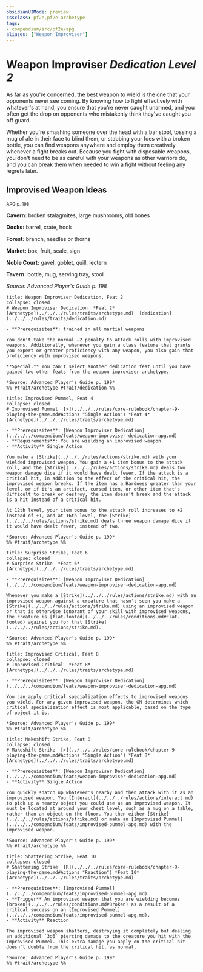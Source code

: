 ```yaml
---
obsidianUIMode: preview
cssclass: pf2e,pf2e-archetype
tags:
- compendium/src/pf2e/apg
aliases: ["Weapon Improviser"]
---
```

# Weapon Improviser *Dedication Level 2*  

As far as you're concerned, the best weapon to wield is the one that your opponents never see coming. By knowing how to fight effectively with whatever's at hand, you ensure that you're never caught unarmed, and you often get the drop on opponents who mistakenly think they've caught you off guard.

Whether you're smashing someone over the head with a bar stool, tossing a mug of ale in their face to blind them, or stabbing your foes with a broken bottle, you can find weapons anywhere and employ them creatively whenever a fight breaks out. Because you fight with disposable weapons, you don't need to be as careful with your weapons as other warriors do, and you can break them when needed to win a fight without feeling any regrets later.

## Improvised Weapon Ideas
<sup>APG p. 198</sup>

**Cavern:** broken stalagmites, large mushrooms, old bones

**Docks:** barrel, crate, hook

**Forest:** branch, needles or thorns

**Market:** box, fruit, scale, sign

**Noble Court:** gavel, goblet, quill, lectern

**Tavern:** bottle, mug, serving tray, stool

*Source: Advanced Player's Guide p. 198*

```ad-embed-feat
title: Weapon Improviser Dedication, Feat 2
collapse: closed
# Weapon Improviser Dedication  *Feat 2*  
[Archetype](../../../rules/traits/archetype.md)  [dedication](../../../rules/traits/dedication.md)  

- **Prerequisites**: trained in all martial weapons

You don't take the normal –2 penalty to attack rolls with improvised weapons. Additionally, whenever you gain a class feature that grants you expert or greater proficiency with any weapon, you also gain that proficiency with improvised weapons.

**Special.** You can't select another dedication feat until you have gained two other feats from the weapon improviser archetype.

*Source: Advanced Player's Guide p. 199*  
%% #trait/archetype #trait/dedication %%
```  

```ad-embed-feat
title: Improvised Pummel, Feat 4
collapse: closed
# Improvised Pummel  [>](../../../rules/core-rulebook/chapter-9-playing-the-game.md#Actions "Single Action") *Feat 4*  
[Archetype](../../../rules/traits/archetype.md)  

- **Prerequisites**: [Weapon Improviser Dedication](../../../compendium/feats/weapon-improviser-dedication-apg.md)
- **Requirements**: You are wielding an improvised weapon.
- **Activity** Single Action

You make a [Strike](../../../rules/actions/strike.md) with your wielded improvised weapon. You gain a +1 item bonus to the attack roll, and the [Strike](../../../rules/actions/strike.md) deals two weapon damage dice if it would have dealt fewer. If the attack is a critical hit, in addition to the effect of the critical hit, the improvised weapon breaks. If the item has a Hardness greater than your level, or if it's an artifact, cursed item, or other item that's difficult to break or destroy, the item doesn't break and the attack is a hit instead of a critical hit.

At 12th level, your item bonus to the attack roll increases to +2 instead of +1, and at 16th level, the [Strike](../../../rules/actions/strike.md) deals three weapon damage dice if it would have dealt fewer, instead of two.

*Source: Advanced Player's Guide p. 199*  
%% #trait/archetype %%
```  

```ad-embed-feat
title: Surprise Strike, Feat 6
collapse: closed
# Surprise Strike  *Feat 6*  
[Archetype](../../../rules/traits/archetype.md)  

- **Prerequisites**: [Weapon Improviser Dedication](../../../compendium/feats/weapon-improviser-dedication-apg.md)

Whenever you make a [Strike](../../../rules/actions/strike.md) with an improvised weapon against a creature that hasn't seen you make a [Strike](../../../rules/actions/strike.md) using an improvised weapon or that is otherwise ignorant of your skill with improvised weapons, the creature is [flat-footed](../../../rules/conditions.md#Flat-footed) against you for that [Strike](../../../rules/actions/strike.md).

*Source: Advanced Player's Guide p. 199*  
%% #trait/archetype %%
```  

```ad-embed-feat
title: Improvised Critical, Feat 8
collapse: closed
# Improvised Critical  *Feat 8*  
[Archetype](../../../rules/traits/archetype.md)  

- **Prerequisites**: [Weapon Improviser Dedication](../../../compendium/feats/weapon-improviser-dedication-apg.md)

You can apply critical specialization effects to improvised weapons you wield. For any given improvised weapon, the GM determines which critical specialization effect is most applicable, based on the type of object it is.

*Source: Advanced Player's Guide p. 199*  
%% #trait/archetype %%
```  

```ad-embed-feat
title: Makeshift Strike, Feat 8
collapse: closed
# Makeshift Strike  [>](../../../rules/core-rulebook/chapter-9-playing-the-game.md#Actions "Single Action") *Feat 8*  
[Archetype](../../../rules/traits/archetype.md)  

- **Prerequisites**: [Weapon Improviser Dedication](../../../compendium/feats/weapon-improviser-dedication-apg.md)
- **Activity** Single Action

You quickly snatch up whatever's nearby and then attack with it as an improvised weapon. You [Interact](../../../rules/actions/interact.md) to pick up a nearby object you could use as an improvised weapon. It must be located at around your chest level, such as a mug on a table, rather than an object on the floor. You then either [Strike](../../../rules/actions/strike.md) or make an [Improvised Pummel](../../../compendium/feats/improvised-pummel-apg.md) with the improvised weapon.

*Source: Advanced Player's Guide p. 199*  
%% #trait/archetype %%
```  

```ad-embed-feat
title: Shattering Strike, Feat 10
collapse: closed
# Shattering Strike  [R](../../../rules/core-rulebook/chapter-9-playing-the-game.md#Actions "Reaction") *Feat 10*  
[Archetype](../../../rules/traits/archetype.md)  

- **Prerequisites**: [Improvised Pummel](../../../compendium/feats/improvised-pummel-apg.md)
- **Trigger** An improvised weapon that you are wielding becomes [broken](../../../rules/conditions.md#Broken) as a result of a critical success on an [Improvised Pummel](../../../compendium/feats/improvised-pummel-apg.md).
- **Activity** Reaction

The improvised weapon shatters, destroying it completely but dealing an additional `3d6` piercing damage to the creature you hit with the Improvised Pummel. This extra damage you apply on the critical hit doesn't double from the critical hit, as normal.

*Source: Advanced Player's Guide p. 199*  
%% #trait/archetype %%
```

